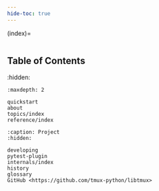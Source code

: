 ```yaml
---
hide-toc: true
---
```


(index)=

```{include} ../README.md

```

## Table of Contents

:hidden:

```{toctree}
:maxdepth: 2

quickstart
about
topics/index
reference/index

```

```{toctree}
:caption: Project
:hidden:

developing
pytest-plugin
internals/index
history
glossary
GitHub <https://github.com/tmux-python/libtmux>
```
